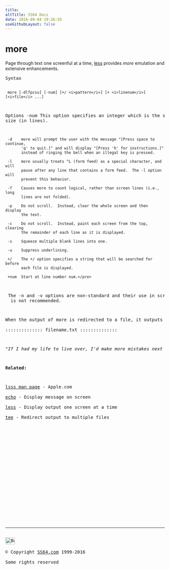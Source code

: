 ```yaml
---
title:
altTitle: SS64 Docs
date: 2016-09-04 19:26:55
useGithubLayout: false
---
```

<!-- #BeginLibraryItem "/Library/head_osx.lbi" --><!-- #EndLibraryItem --><h1>more</h1> 
<p>Page through text one screenful at a time, <a href="less.html">less</a> 
provides <i>more</i> emulation and extensive enhancements.</p>
<pre>Syntax

     more [-dlfpcsu] [-num] [+/ <i>pattern</i>] [+ <i>linenum</i>] [<i>file</i> ...]

Options
     -num  This option specifies an integer which is the screen size (in
           lines).

     -d    more will prompt the user with the message "[Press space to continue,
           'q' to quit.]" and will display "[Press 'h' for instructions.]"
           instead of ringing the bell when an illegal key is pressed.

     -l    more usually treats ^L (form feed) as a special character, and will
           pause after any line that contains a form feed.  The -l option will
           prevent this behavior.

     -f    Causes more to count logical, rather than screen lines (i.e., long
           lines are not folded).

     -p    Do not scroll.  Instead, clear the whole screen and then display
           the text.

     -c    Do not scroll.  Instead, paint each screen from the top, clearing
           the remainder of each line as it is displayed.

     -s    Squeeze multiple blank lines into one.

     -u    Suppress underlining.

     +/    The +/ option specifies a string that will be searched for before
           each file is displayed.

     +num  Start at line number num.</pre>
<p> The -n and -v options are non-standard and their use in scripts 
  is not recommended. </p>
<p>When the output of <span class="code">more</span> is redirected to a file, it outputs a small header for each file:<br>
<span class="code">:::::::::::::: filename.txt ::::::::::::::</span></p>
<p class="quote"><i>"If I had my life to live over, I'd make more mistakes next time. I would relax. I would limber up..." ~ Jenny Joseph</i></p>
<p><b>Related:</b></p>
<p><a href="https://developer.apple.com/legacy/library/documentation/Darwin/Reference/ManPages/man1/less.1.html">lsss man page</a> - Apple.com<br>
<a href="echo.html">echo</a> - Display message on screen<br>
<a href="less.html">less</a> - Display output one screen at a time<br>
<a href="tee.html">tee</a> - Redirect output to multiple files</p><!-- #BeginLibraryItem "/Library/foot_osx.lbi" --><p>
<!-- OSX300 -->
<ins class="adsbygoogle" style="display:inline-block;width:300px;height:250px" data-ad-client="ca-pub-6140977852749469" data-ad-slot="1823340303"></ins>
<script>
(adsbygoogle = window.adsbygoogle || []).push({});
</script></p>
<hr>
<div id="bl" class="footer"><a href="more.html#"><img src="../images/top.png" width="30" height="22" alt="Back to the Top"></a></div>
<div id="br" class="footer, tagline">© Copyright <a href="../index.html">SS64.com</a> 1999-2016<br>
Some rights reserved</div><!-- #EndLibraryItem -->
